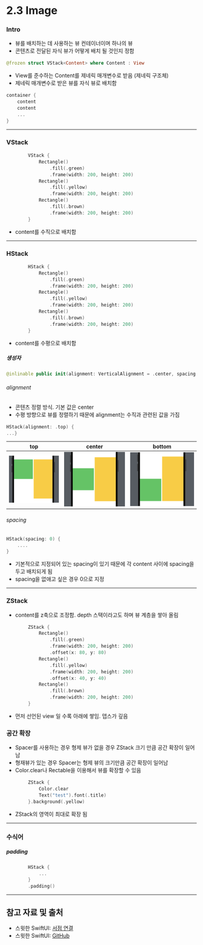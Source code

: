 # 2.3 Image

### Intro
- 뷰를 배치하는 데 사용하는 뷰 컨테이너이며 하나의 뷰
- 콘텐츠로 전달된 자식 뷰가 어떻게 배치 될 것인지 정함
```swift
@frozen struct VStack<Content> where Content : View
```
- View를 준수하는 Content를 제네릭 매개변수로 받음 (제네릭 구조체)
- 제네릭 매개변수로 받은 뷰를 자식 뷰로 배치함
```swift
container {
    content
    content
    ...
}
```

------
### VStack
```swift
        VStack {
            Rectangle()
                .fill(.green)
                .frame(width: 200, height: 200)
            Rectangle()
                .fill(.yellow)
                .frame(width: 200, height: 200)
            Rectangle()
                .fill(.brown)
                .frame(width: 200, height: 200)
        }
```
- content를 수직으로 배치함  

-------
### HStack
```swift
        HStack {
            Rectangle()
                .fill(.green)
                .frame(width: 200, height: 200)
            Rectangle()
                .fill(.yellow)
                .frame(width: 200, height: 200)
            Rectangle()
                .fill(.brown)
                .frame(width: 200, height: 200)
        }
```
- content를 수평으로 배치함

##### 생성자
```swift
@inlinable public init(alignment: VerticalAlignment = .center, spacing: CGFloat? = nil, @ViewBuilder content: () -> Content)
```
###### alignment
- 콘텐츠 정렬 방식. 기본 값은 center
- 수평 방향으로 뷰를 정렬하기 때문에 alignment는 수직과 관련된 값을 가짐
```swift
HStack(alignment: .top) {
...}
```
|top|center|bottom|
|:--:|:--:|:--:|
|![stack_alignment_top](../images/stack_alignment_top.png)|![stack_alignment_top](../images/stack_alignment_center.png)|![stack_alignment_top](../images/stack_alignment_bottom.png)|

###### spacing
```swift
HStack(spacing: 0) {
    ....
}
```
- 기본적으로 지정되어 있는 spacing이 있기 때문에 각 content 사이에 spacing을 두고 배치되게 됨
- spacing을 없애고 싶은 경우 0으로 지정

-------
### ZStack
- content를 z축으로 조정함. depth 스택이라고도 하며 뷰 계층을 쌓아 올림
```swift
        ZStack {
            Rectangle()
                .fill(.green)
                .frame(width: 200, height: 200)
                .offset(x: 80, y: 80)
            Rectangle()
                .fill(.yellow)
                .frame(width: 200, height: 200)
                .offset(x: 40, y: 40)
            Rectangle()
                .fill(.brown)
                .frame(width: 200, height: 200)
        }
```
- 먼저 선언된 view 일 수록 아래에 쌓임. 뎁스가 깊음

### 공간 확장
- Spacer를 사용하는 경우 형제 뷰가 없을 경우 ZStack 크기 만큼 공간 확장이 일어남
- 형재뷰가 있는 경우 Spacer는 형제 뷰의 크기만큼 공간 확장이 일어남
- Color.clear나 Rectable을 이용해서 뷰를 확장할 수 있음
```swift
        ZStack {
            Color.clear
            Text("test").font(.title)
        }.background(.yellow)
```
- ZStack의 영역이 최대로 확장 됨

-------
### 수식어

##### padding
```swift
        HStack {
            ...
        }
        .padding()
```


--------------
## 참고 자료 및 출처
* 스윗한 SwiftUI: [서점 연결](http://www.yes24.com/Product/Goods/89912849)
* 스윗한 SwiftUI: [GitHub](https://github.com/giftbott/SweetSwiftUIExamples)